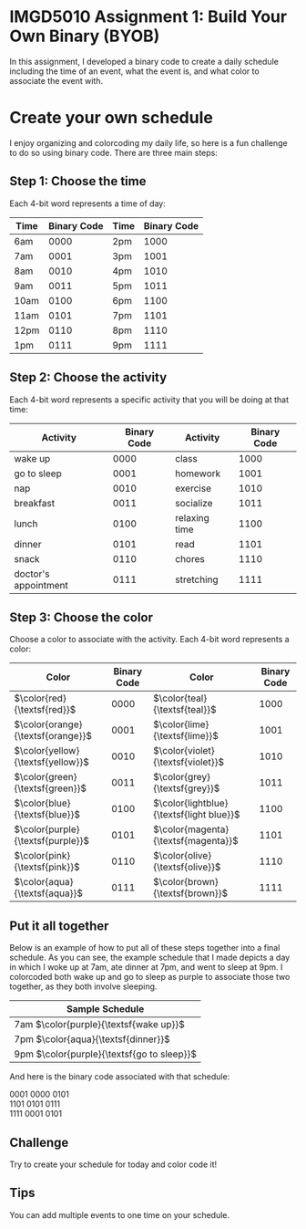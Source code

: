 # IMGD5010 Assignment 1: Build Your Own Binary (BYOB)
In this assignment, I developed a binary code to create a daily schedule including the time of an event, what the event is, and what color to associate the event with.
# Create your own schedule
I enjoy organizing and colorcoding my daily life, so here is a fun challenge to do so using binary code. There are three main steps:
## Step 1: Choose the time
Each 4-bit word represents a time of day:

|Time|Binary Code|Time|Binary Code|
|---|---|---|---|
|6am|0000|2pm|1000|
|7am|0001|3pm|1001|
|8am|0010|4pm|1010|
|9am|0011|5pm|1011|
|10am|0100|6pm|1100|
|11am|0101|7pm|1101|
|12pm|0110|8pm|1110|
|1pm|0111|9pm|1111|

## Step 2: Choose the activity
Each 4-bit word represents a specific activity that you will be doing at that time:

|Activity|Binary Code|Activity|Binary Code|
|---|---|---|---|
|wake up|0000|class|1000|
|go to sleep|0001|homework|1001|
|nap|0010|exercise|1010|
|breakfast|0011|socialize|1011|
|lunch|0100|relaxing time|1100|
|dinner|0101|read|1101|
|snack|0110|chores|1110|
|doctor's appointment|0111|stretching|1111|

## Step 3: Choose the color
Choose a color to associate with the activity. Each 4-bit word represents a color:

|Color|Binary Code|Color|Binary Code|
|---|---|---|---|
|$\color{red}{\textsf{red}}$|0000|$\color{teal}{\textsf{teal}}$|1000|
|$\color{orange}{\textsf{orange}}$|0001|$\color{lime}{\textsf{lime}}$|1001|
|$\color{yellow}{\textsf{yellow}}$|0010|$\color{violet}{\textsf{violet}}$|1010|
|$\color{green}{\textsf{green}}$|0011|$\color{grey}{\textsf{grey}}$|1011|
|$\color{blue}{\textsf{blue}}$|0100|$\color{lightblue}{\textsf{light blue}}$|1100|
|$\color{purple}{\textsf{purple}}$|0101|$\color{magenta}{\textsf{magenta}}$|1101|
|$\color{pink}{\textsf{pink}}$|0110|$\color{olive}{\textsf{olive}}$|1110|
|$\color{aqua}{\textsf{aqua}}$|0111|$\color{brown}{\textsf{brown}}$|1111|

## Put it all together
Below is an example of how to put all of these steps together into a final schedule. As you can see, the example schedule that I made depicts a day in which I woke up at 7am, ate dinner at 7pm, and went to sleep at 9pm. I colorcoded both wake up and go to sleep as purple to associate those two together, as they both involve sleeping.

|Sample Schedule|
|---|
|7am  $\color{purple}{\textsf{wake up}}$|
|7pm  $\color{aqua}{\textsf{dinner}}$|
|9pm  $\color{purple}{\textsf{go to sleep}}$|

And here is the binary code associated with that schedule:

0001 0000 0101\
1101 0101 0111\
1111 0001 0101

## Challenge
Try to create your schedule for today and color code it!

## Tips
You can add multiple events to one time on your schedule.




